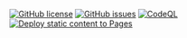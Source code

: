 [![GitHub license](https://img.shields.io/github/license/Enthusiastic-Developer/Starter-Challenger)](https://github.com/Enthusiastic-Developer/Starter-Challenger/blob/development/LICENSE)
[![GitHub issues](https://img.shields.io/github/issues/Enthusiastic-Developer/Starter-Challenger)](https://github.com/Enthusiastic-Developer/Starter-Challenger/issues)
[![CodeQL](https://github.com/Enthusiastic-Developer/Starter-Challenger/actions/workflows/codeql-analysis.yml/badge.svg)](https://github.com/Enthusiastic-Developer/Starter-Challenger/actions/workflows/codeql-analysis.yml)
[![Deploy static content to Pages](https://github.com/Enthusiastic-Developer/Starter-Challenger/actions/workflows/static.yml/badge.svg)](https://github.com/Enthusiastic-Developer/Starter-Challenger/actions/workflows/static.yml)
